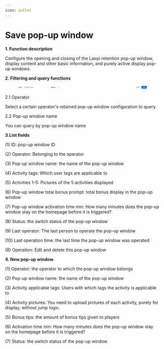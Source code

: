```yaml
---
icon: outlet
---
```


# Save pop-up window

**1. Function description**

Configure the opening and closing of the Laopi retention pop-up window, display content and other basic information, and purely active display pop-up windows.

**2. Filtering and query functions**

<figure><img src="../../.gitbook/assets/image (89).png" alt=""><figcaption></figcaption></figure>

2.1 Operator

Select a certain operator's retained pop-up window configuration to query

2.2 Pop-up window name

You can query by pop-up window name

**3.List fields**

(1) ID: pop-up window ID

(2) Operator: Belonging to the operator

(3) Pop-up window name: the name of the pop-up window

(4) Activity tags: Which user tags are applicable to

(5) Activities 1-5: Pictures of the 5 activities displayed

(6) Pop-up window total bonus prompt: total bonus display in the pop-up window

(7) Pop-up window activation time min: How many minutes does the pop-up window stay on the homepage before it is triggered?

(8) Status: the switch status of the pop-up window

(9) Last operator: The last person to operate the pop-up window

(10) Last operation time: the last time the pop-up window was operated

(8) Operation: Edit and delete this pop-up window

**4. New pop-up window**

(1) Operator: the operator to which the pop-up window belongs

(2) Pop-up window name: the name of the pop-up window

(3) Activity applicable tags: Users with which tags the activity is applicable to

(4) Activity pictures: You need to upload pictures of each activity, purely for display, without jump logic.

(5) Bonus tips: the amount of bonus tips given to players

(6) Activation time min: How many minutes does the pop-up window stay on the homepage before it is triggered?

(7) Status: the switch status of the pop-up window
